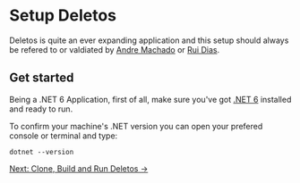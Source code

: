 # Setup Deletos

Deletos is quite an ever expanding application and this setup should always be refered to or valdiated by <a target="_blank" href="https://github.com/machado-andre">Andre Machado</a> or <a target="_blank" href="https://github.com/eusouorui">Rui Dias</a>.

## Get started

Being a .NET 6 Application, first of all, make sure you've got <a href="https://dotnet.microsoft.com/en-us/" target="_blank">.NET 6</a> installed and ready to run.

To confirm your machine's .NET version you can open your prefered console or terminal and type:
```
dotnet --version 
 ```


[Next: Clone, Build and Run Deletos ->](https://github.com/eusouorui/Deletos/tree/master/Documentation/media/Setup2.md)

